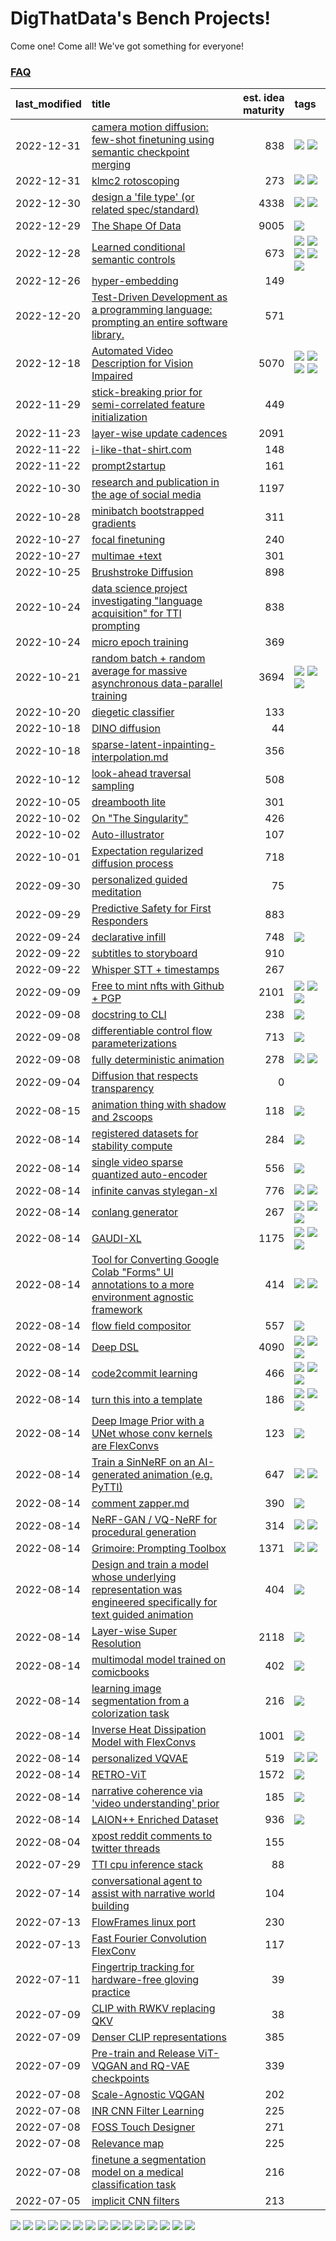# DigThatData's Bench Projects!

Come one! Come all! We've got something for everyone!

### [FAQ](https://github.com/dmarx/bench-warmers/blob/main/FAQ.md)

|last_modified|title|est. idea maturity|tags
|:---|:---|---:|:---|
|2022-12-31|[camera motion diffusion: few-shot finetuning using semantic checkpoint merging](residual_checkpoint_finetune_for_motion_transfer.md)|838|![](https://img.shields.io/badge/tag-animation-7ca620) ![](https://img.shields.io/badge/tag-experimental-0fcaa)|
|2022-12-31|[klmc2 rotoscoping](klmc2_rotoscoping.md)|273|![](https://img.shields.io/badge/tag-animation-7ca620) ![](https://img.shields.io/badge/tag-tooling-a168f4)|
|2022-12-30|[design a 'file type' (or related spec/standard)](filetype-for-ai-art-and-animation.md)|4338|![](https://img.shields.io/badge/tag-animation-7ca620) ![](https://img.shields.io/badge/tag-tooling-a168f4)|
|2022-12-29|[The Shape Of Data](the_shape_of_data.md)|9005|![](https://img.shields.io/badge/tag-publication-33b5de)|
|2022-12-28|[Learned conditional semantic controls](learned-conditional-semantic-controls.md)|673|![](https://img.shields.io/badge/tag-animation-7ca620) ![](https://img.shields.io/badge/tag-colab-61717a) ![](https://img.shields.io/badge/tag-experimental-0fcaa) ![](https://img.shields.io/badge/tag-prompting-e2851f) ![](https://img.shields.io/badge/tag-tooling-a168f4)|
|2022-12-26|[hyper-embedding](hyperembedding.md)|149||
|2022-12-20|[Test-Driven Development as a programming language: prompting an entire software library.](tdd_is_2_op.md)|571||
|2022-12-18|[Automated Video Description for Vision Impaired](automated-video-description.md)|5070|![](https://img.shields.io/badge/tag-accessibility-473080) ![](https://img.shields.io/badge/tag-dataset-9bf4b7) ![](https://img.shields.io/badge/tag-foundation-6f4790) ![](https://img.shields.io/badge/tag-publicgood-84f8cf)|
|2022-11-29|[stick-breaking prior for semi-correlated feature initialization](stickbreaking-init.md)|449||
|2022-11-23|[layer-wise update cadences](layer-wise-update-cadences.md)|2091||
|2022-11-22|[i-like-that-shirt.com](ilikethatshirt.com.md)|148||
|2022-11-22|[prompt2startup](prompt2startup.md)|161||
|2022-10-30|[research and publication in the age of social media](research-and-social.md)|1197||
|2022-10-28|[minibatch bootstrapped gradients](minibatch-bootstrapped-gradients.md)|311||
|2022-10-27|[focal finetuning](focal_finetuning.md)|240||
|2022-10-27|[multimae +text](multimae_w_text.md)|301||
|2022-10-25|[Brushstroke Diffusion](brushstroke-diffusion.md)|898||
|2022-10-24|[data science project investigating "language acquisition" for TTI prompting](tti_language_aqcuisition.md)|838||
|2022-10-24|[micro epoch training](micro-epoch.md)|369||
|2022-10-21|[random batch + random average for massive asynchronous data-parallel training](async-evolutionary-ddp.md)|3694|![](https://img.shields.io/badge/tag-experimental-0fcaa) ![](https://img.shields.io/badge/tag-foundation-6f4790) ![](https://img.shields.io/badge/tag-tooling-a168f4)|
|2022-10-20|[diegetic classifier](diegetic-classifier.md)|133||
|2022-10-18|[DINO diffusion](DINO-diffusion.md)|44||
|2022-10-18|[sparse-latent-inpainting-interpolation.md](sparse-latent-inpainting-interpolation.md)|356||
|2022-10-12|[look-ahead traversal sampling](look-ahead-traversal-sampling.md)|508||
|2022-10-05|[dreambooth lite](dreambooth-lite.md)|301||
|2022-10-02|[On "The Singularity"](alternative-perspective-on-the-singularity.md)|426||
|2022-10-02|[Auto-illustrator](auto-illustrator.md)|107||
|2022-10-01|[Expectation regularized diffusion process](expectation-regularized-diffusion.md)|718||
|2022-09-30|[personalized guided meditation](personalized-guided-meditation.md)|75||
|2022-09-29|[Predictive Safety for First Responders](safety-officer.md)|883||
|2022-09-24|[declarative infill](declarative-infill.md)|748|![](https://img.shields.io/badge/tag-experimental-0fcaa)|
|2022-09-22|[subtitles to storyboard](subtitles-to-storyboard.md)|910||
|2022-09-22|[Whisper STT + timestamps](whisper-stt-plus-timestamps.md)|267||
|2022-09-09|[Free to mint nfts with Github + PGP](free-to-mint-nfts_git_plus_pgp.md)|2101|![](https://img.shields.io/badge/tag-publicgood-84f8cf) ![](https://img.shields.io/badge/tag-tooling-a168f4) ![](https://img.shields.io/badge/tag-wip-c5d714)|
|2022-09-08|[docstring to CLI](docstring-to-cli.md)|238|![](https://img.shields.io/badge/tag-tooling-a168f4)|
|2022-09-08|[differentiable control flow parameterizations](differentiable-control-flow-parameterizations.md)|713|![](https://img.shields.io/badge/tag-experimental-0fcaa)|
|2022-09-08|[fully deterministic animation](fully-deterministic-animation.md)|278|![](https://img.shields.io/badge/tag-animation-7ca620) ![](https://img.shields.io/badge/tag-experimental-0fcaa)|
|2022-09-04|[Diffusion that respects transparency](diffusion-that-respects-transparency.md)|0||
|2022-08-15|[animation thing with shadow and 2scoops](shadow-and2scoops-animation-thing.md)|118|![](https://img.shields.io/badge/tag-animation-7ca620)|
|2022-08-14|[registered datasets for stability compute](registered-datasets-for-sstability-compute.md)|284|![](https://img.shields.io/badge/tag-stability-48e52e)|
|2022-08-14|[single video sparse quantized auto-encoder](single_video_sparse_quantized_auto-encoder.md)|556|![](https://img.shields.io/badge/tag-animation-7ca620)|
|2022-08-14|[infinite canvas stylegan-xl](infinite-canvas-stylegan-xl.md)|776|![](https://img.shields.io/badge/tag-animation-7ca620) ![](https://img.shields.io/badge/tag-experimental-0fcaa)|
|2022-08-14|[conlang generator](conlang_lm.md)|267|![](https://img.shields.io/badge/tag-carp-4b9e32) ![](https://img.shields.io/badge/tag-dataset-9bf4b7) ![](https://img.shields.io/badge/tag-experimental-0fcaa)|
|2022-08-14|[GAUDI-XL](gaudi-xl.md)|1175|![](https://img.shields.io/badge/tag-animation-7ca620) ![](https://img.shields.io/badge/tag-experimental-0fcaa) ![](https://img.shields.io/badge/tag-foundation-6f4790)|
|2022-08-14|[Tool for Converting Google Colab "Forms" UI annotations to a more environment agnostic framework](colab-ui-converter.md)|414|![](https://img.shields.io/badge/tag-colab-61717a) ![](https://img.shields.io/badge/tag-tooling-a168f4)|
|2022-08-14|[flow field compositor](flow-field-compositor.md)|557|![](https://img.shields.io/badge/tag-tooling-a168f4)|
|2022-08-14|[Deep DSL](multistage-unsupervised-deep-DSL-learning-from-prompts-data.md)|4090|![](https://img.shields.io/badge/tag-experimental-0fcaa) ![](https://img.shields.io/badge/tag-prompting-e2851f) ![](https://img.shields.io/badge/tag-tooling-a168f4)|
|2022-08-14|[code2commit learning](code2commit-learning.md)|466|![](https://img.shields.io/badge/tag-carp-4b9e32) ![](https://img.shields.io/badge/tag-experimental-0fcaa) ![](https://img.shields.io/badge/tag-foundation-6f4790)|
|2022-08-14|[turn this into a template](benchwarmers-template.md)|186|![](https://img.shields.io/badge/tag-meta-72fcc) ![](https://img.shields.io/badge/tag-tooling-a168f4) ![](https://img.shields.io/badge/tag-wip-c5d714)|
|2022-08-14|[Deep Image Prior with a UNet whose conv kernels are FlexConvs](FlexConv_DIP.md)|123|![](https://img.shields.io/badge/tag-experimental-0fcaa)|
|2022-08-14|[Train a SinNeRF on an AI-generated animation (e.g. PyTTI)](train_a_SinNeRF_on_a_pytti_animation.md)|647|![](https://img.shields.io/badge/tag-animation-7ca620) ![](https://img.shields.io/badge/tag-nerf-25a9f1)|
|2022-08-14|[comment zapper.md](comment-zapper.md)|390|![](https://img.shields.io/badge/tag-tooling-a168f4)|
|2022-08-14|[NeRF-GAN / VQ-NeRF for procedural generation](nerf-gan.md)|314|![](https://img.shields.io/badge/tag-animation-7ca620) ![](https://img.shields.io/badge/tag-nerf-25a9f1)|
|2022-08-14|[Grimoire: Prompting Toolbox](grimoire.md)|1371|![](https://img.shields.io/badge/tag-prompting-e2851f) ![](https://img.shields.io/badge/tag-tooling-a168f4)|
|2022-08-14|[Design and train a model whose underlying representation was engineered specifically for text guided animation](image-model-designed-for-clip-guided-animation.md)|404|![](https://img.shields.io/badge/tag-animation-7ca620)|
|2022-08-14|[Layer-wise Super Resolution](layerwise-and-objectwise-inpainting-and-super-resolution.md)|2118|![](https://img.shields.io/badge/tag-experimental-0fcaa)|
|2022-08-14|[multimodal model trained on comicbooks](multimodal-model-trained-on-comicbooks.md)|402|![](https://img.shields.io/badge/tag-foundation-6f4790)|
|2022-08-14|[learning image segmentation from a colorization task](learning_image_segmentation_from_a_colorization_task.md)|216|![](https://img.shields.io/badge/tag-experimental-0fcaa)|
|2022-08-14|[Inverse Heat Dissipation Model with FlexConvs](IHDM_with_FlexConvs.md)|1001|![](https://img.shields.io/badge/tag-experimental-0fcaa)|
|2022-08-14|[personalized VQVAE](personalized-vqvae.md)|519|![](https://img.shields.io/badge/tag-experimental-0fcaa) ![](https://img.shields.io/badge/tag-tooling-a168f4)|
|2022-08-14|[RETRO-ViT](RETRO-ViT.md)|1572|![](https://img.shields.io/badge/tag-experimental-0fcaa)|
|2022-08-14|[narrative coherence via 'video understanding' prior](narrative_coherence_via_video_understanding_prior.md)|185|![](https://img.shields.io/badge/tag-animation-7ca620)|
|2022-08-14|[LAION++ Enriched Dataset](laion-plus-plus.md)|936|![](https://img.shields.io/badge/tag-dataset-9bf4b7)|
|2022-08-04|[xpost reddit comments to twitter threads](reddit2twitter.md)|155||
|2022-07-29|[TTI cpu inference stack](TTI-cpu-inference-stack.md)|88||
|2022-07-14|[conversational agent to assist with narrative world building](world-building-agent.md)|104||
|2022-07-13|[FlowFrames linux port](flowframes-linux-port.md)|230||
|2022-07-13|[Fast Fourier Convolution FlexConv](FFC-Flexconv.md)|117||
|2022-07-11|[Fingertrip tracking for hardware-free gloving practice](fingertrip_tracking_for_hardware_free_gloveing_practice.md)|39||
|2022-07-09|[CLIP with RWKV replacing QKV](RWKV-CLIP.md)|38||
|2022-07-09|[Denser CLIP representations](denser-CLIP.md)|385||
|2022-07-09|[Pre-train and Release ViT-VQGAN and RQ-VAE checkpoints](pretrained_vit-vqgan_checkpoints.md)|339||
|2022-07-08|[Scale-Agnostic VQGAN](scale-agnostic_VQGAN.md)|202||
|2022-07-08|[INR CNN Filter Learning](INR_CNN_filter_learning.md)|225||
|2022-07-08|[FOSS Touch Designer](FOSS_touch_designer.md)|271||
|2022-07-08|[Relevance map](Relevance_map.md)|225||
|2022-07-08|[finetune a segmentation model on a medical classification task](finetune_a_segmentation_model_on_a_medical_classification_task.md)|216||
|2022-07-05|[implicit CNN filters](implicit-cnn-filters.md)|213||

![](https://img.shields.io/badge/tag-wip-c5d714) ![](https://img.shields.io/badge/tag-publicgood-84f8cf) ![](https://img.shields.io/badge/tag-dataset-9bf4b7) ![](https://img.shields.io/badge/tag-foundation-6f4790) ![](https://img.shields.io/badge/tag-accessibility-473080) ![](https://img.shields.io/badge/tag-carp-4b9e32) ![](https://img.shields.io/badge/tag-nerf-25a9f1) ![](https://img.shields.io/badge/tag-publication-33b5de) ![](https://img.shields.io/badge/tag-tooling-a168f4) ![](https://img.shields.io/badge/tag-prompting-e2851f) ![](https://img.shields.io/badge/tag-meta-72fcc) ![](https://img.shields.io/badge/tag-experimental-0fcaa) ![](https://img.shields.io/badge/tag-animation-7ca620) ![](https://img.shields.io/badge/tag-colab-61717a) ![](https://img.shields.io/badge/tag-stability-48e52e)
